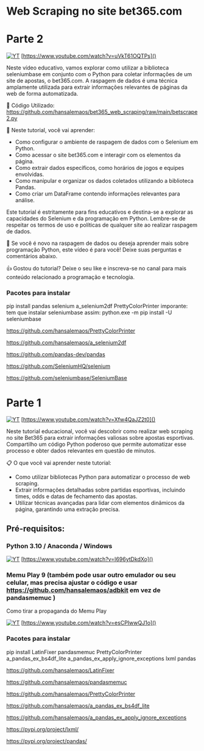 # Web Scraping no site bet365.com

# Parte 2

[![YT](https://i.ytimg.com/vi/uVkT61OQTPs/maxresdefault.jpg)](https://www.youtube.com/watch?v=uVkT61OQTPs)
[https://www.youtube.com/watch?v=uVkT61OQTPs]()

Neste vídeo educativo, vamos explorar como utilizar a biblioteca seleniumbase em conjunto com o Python para coletar informações de um site de apostas, o bet365.com. A raspagem de dados é uma técnica amplamente utilizada para extrair informações relevantes de páginas da web de forma automatizada.

🔗 Código Utilizado:
https://github.com/hansalemaos/bet365_web_scraping/raw/main/betscrape2.py

📌 Neste tutorial, você vai aprender:
- Como configurar o ambiente de raspagem de dados com o Selenium em Python.
- Como acessar o site bet365.com e interagir com os elementos da página.
- Como extrair dados específicos, como horários de jogos e equipes envolvidas.
- Como manipular e organizar os dados coletados utilizando a biblioteca Pandas.
- Como criar um DataFrame contendo informações relevantes para análise.

Este tutorial é estritamente para fins educativos e destina-se a explorar as capacidades do Selenium e da programação em Python. Lembre-se de respeitar os termos de uso e políticas de qualquer site ao realizar raspagem de dados.

🔔 Se você é novo na raspagem de dados ou deseja aprender mais sobre programação Python, este vídeo é para você! Deixe suas perguntas e comentários abaixo.

👍 Gostou do tutorial? Deixe o seu like e inscreva-se no canal para mais conteúdo relacionado a programação e tecnologia.


### Pacotes para instalar 

pip install pandas selenium a_selenium2df PrettyColorPrinter
imporante: tem que instalar seleniumbase assim:
python.exe -m pip install -U seleniumbase



https://github.com/hansalemaos/PrettyColorPrinter

https://github.com/hansalemaos/a_selenium2df

https://github.com/pandas-dev/pandas

https://github.com/SeleniumHQ/selenium

https://github.com/seleniumbase/SeleniumBase


# Parte 1

[![YT](https://i.ytimg.com/vi/Xfw4QaJZ2t0/maxresdefault.jpg)](https://www.youtube.com/watch?v=Xfw4QaJZ2t0)
[https://www.youtube.com/watch?v=Xfw4QaJZ2t0]()

Neste tutorial educacional, você vai descobrir como realizar web scraping no site Bet365 para extrair 
informações valiosas sobre apostas esportivas. Compartilho um código Python poderoso que permite 
automatizar esse processo e obter dados relevantes em questão de minutos.

📋 O que você vai aprender neste tutorial:

- Como utilizar bibliotecas Python para automatizar o processo de web scraping.
- Extrair informações detalhadas sobre partidas esportivas, incluindo times, odds e datas de fechamento das apostas.
- Utilizar técnicas avançadas para lidar com elementos dinâmicos da página, garantindo uma extração precisa.

## Pré-requisitos:

### Python 3.10 / Anaconda / Windows 

[![YT](https://i.ytimg.com/vi/I696ytDkdXo/maxresdefault.jpg)](https://www.youtube.com/watch?v=I696ytDkdXo)
[https://www.youtube.com/watch?v=I696ytDkdXo]()

### Memu Play 9 (também pode usar outro emulador ou seu celular, mas precisa ajustar o código e usar https://github.com/hansalemaos/adbkit em vez de pandasmemuc )

Como tirar a propaganda do Memu Play 

[![YT](https://i.ytimg.com/vi/esCPIwwQJ1o/maxresdefault.jpg)](https://www.youtube.com/watch?v=esCPIwwQJ1o)
[https://www.youtube.com/watch?v=esCPIwwQJ1o]()

### Pacotes para instalar 

pip install LatinFixer pandasmemuc PrettyColorPrinter a_pandas_ex_bs4df_lite a_pandas_ex_apply_ignore_exceptions lxml pandas

https://github.com/hansalemaos/LatinFixer

https://github.com/hansalemaos/pandasmemuc

https://github.com/hansalemaos/PrettyColorPrinter

https://github.com/hansalemaos/a_pandas_ex_bs4df_lite

https://github.com/hansalemaos/a_pandas_ex_apply_ignore_exceptions

https://pypi.org/project/lxml/

https://pypi.org/project/pandas/





